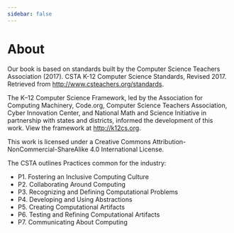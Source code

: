 ```yaml
---
sidebar: false
---
```


# About

Our book is based on standards built by the Computer Science Teachers Association (2017). CSTA K-12 Computer Science Standards, Revised 2017. Retrieved from http://www.csteachers.org/standards.

The K–12 Computer Science Framework, led by the Association for Computing Machinery, Code.org, Computer Science Teachers Association, Cyber Innovation Center, and National Math and Science Initiative in partnership with states and districts, informed the development of this work. View the framework at http://k12cs.org.

This work is licensed under a Creative Commons Attribution-NonCommercial-ShareAlike 4.0 International License. 

The CSTA outlines Practices common for the industry:

- P1. Fostering an Inclusive Computing Culture
- P2. Collaborating Around Computing
- P3. Recognizing and Defining Computational Problems
- P4. Developing and Using Abstractions
- P5. Creating Computational Artifacts
- P6. Testing and Refining Computational Artifacts 
- P7. Communicating About Computing
